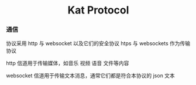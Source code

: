 <h1 align="center">Kat Protocol</h1>

### 通信

协议采用 http 与 websocket 以及它们的安全协议 htps 与 websockets 作为传输协议

http 信道用于传输媒体，如音乐 视频 语音 文件等内容

websocket 信道用于传输文本消息，通常它们都是符合本协议的 json 文本
